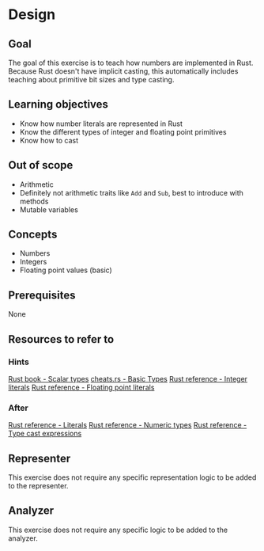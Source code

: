 # Design

## Goal

The goal of this exercise is to teach how numbers are implemented in Rust. Because Rust doesn't have implicit casting, this automatically includes teaching about primitive bit sizes and type casting.

## Learning objectives

- Know how number literals are represented in Rust
- Know the different types of integer and floating point primitives
- Know how to cast

## Out of scope

- Arithmetic
- Definitely not arithmetic traits like `Add` and `Sub`, best to introduce with methods
- Mutable variables

## Concepts

- Numbers
- Integers
- Floating point values (basic)

## Prerequisites

None

## Resources to refer to

### Hints

[Rust book - Scalar types](https://doc.rust-lang.org/stable/book/ch03-02-data-types.html?highlight=primitive#scalar-types)
[cheats.rs - Basic Types](https://cheats.rs/#basic-types)
[Rust reference - Integer literals](https://doc.rust-lang.org/stable/reference/tokens.html#integer-literals)
[Rust reference - Floating point literals](https://doc.rust-lang.org/stable/reference/tokens.html#floating-point-literals)

### After

[Rust reference - Literals](https://doc.rust-lang.org/stable/reference/expressions/literal-expr.html)
[Rust reference - Numeric types](https://doc.rust-lang.org/stable/reference/types/numeric.html)
[Rust reference - Type cast expressions](https://doc.rust-lang.org/stable/reference/expressions/operator-expr.html#type-cast-expressions)

## Representer

This exercise does not require any specific representation logic to be added to the representer.

## Analyzer

This exercise does not require any specific logic to be added to the analyzer.
